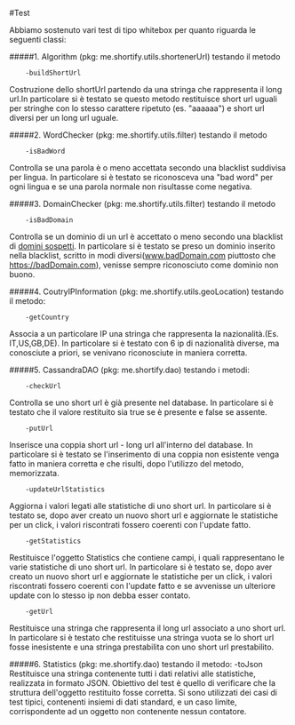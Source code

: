 #Test


Abbiamo sostenuto vari test di tipo whitebox per quanto riguarda le seguenti classi:


#####1.  Algorithm (pkg: me.shortify.utils.shortenerUrl) testando il metodo 
				
		-buildShortUrl 
Costruzione dello shortUrl partendo da una stringa che rappresenta il long url.In particolare si è testato se questo metodo restituisce short url uguali per stringhe con lo stesso carattere ripetuto (es. "aaaaaa") e short url diversi per un long url uguale.

#####2. WordChecker (pkg: me.shortify.utils.filter) testando il metodo
		
		-isBadWord
Controlla se una parola è o meno accettata secondo una blacklist suddivisa per lingua. In particolare si è testato se riconosceva una "bad word" per ogni lingua e se una parola normale non risultasse come negativa.

#####3. DomainChecker (pkg: me.shortify.utils.filter) testando il metodo

		-isBadDomain
Controlla se un dominio di un url è accettato o meno secondo una blacklist di [domini sospetti](https://isc.sans.edu/suspicious_domains.html). In particolare si è testato se preso un dominio inserito nella blacklist, scritto in modi diversi(www.badDomain.com piuttosto che https://badDomain.com), venisse sempre riconosciuto come dominio non buono. 

#####4. CoutryIPInformation (pkg: me.shortify.utils.geoLocation) testando il metodo:
 
		-getCountry
Associa a un particolare IP una stringa che rappresenta la nazionalità.(Es. IT,US,GB,DE). In particolare si è testato con 6 ip di nazionalità diverse, ma conosciute a priori, se venivano riconosciute in maniera corretta.

#####5. CassandraDAO	(pkg: me.shortify.dao) testando i metodi:

		-checkUrl
Controlla se uno short url è già presente nel database. In particolare si è testato che il valore restituito sia true se è presente e false se assente.

		-putUrl
Inserisce una coppia short url - long url all'interno del database. In particolare si è testato se l'inserimento di una coppia non esistente venga fatto in maniera corretta e che risulti, dopo l'utilizzo del metodo, memorizzata.	

		-updateUrlStatistics		
Aggiorna i valori legati alle statistiche di uno short url. In particolare si è testato se, dopo aver creato un nuovo short url e aggiornate le statistiche per un click, i valori riscontrati fossero coerenti con l'update fatto.

		-getStatistics
Restituisce l'oggetto Statistics che contiene campi, i quali rappresentano le varie statistiche di uno short url. In particolare si è testato	se, dopo aver creato un nuovo short url e aggiornate le statistiche per un click, i valori riscontrati fossero coerenti con l'update fatto e se avvenisse un ulteriore update con lo stesso ip non debba esser contato.	

		-getUrl
Restituisce una stringa che rappresenta il long url associato a uno short url. In particolare si è testato che restituisse una stringa vuota se lo short url fosse inesistente e una stringa prestabilita con uno short url prestabilito. 
		
#####6. Statistics (pkg: me.shortify.dao) testando il metodo:
		-toJson
Restituisce una stringa contenente tutti i dati relativi alle statistiche, realizzata in formato JSON. Obiettivo del test è quello di verificare che la struttura dell'oggetto restituito fosse corretta. Si sono utilizzati dei casi di test tipici, contenenti insiemi di dati standard, e un caso limite, corrispondente ad un oggetto non contenente nessun contatore.

